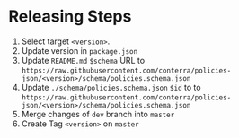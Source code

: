 # Releasing Steps

1. Select target `<version>`.
1. Update version in `package.json`
1. Update `README.md` `$schema` URL to `https://raw.githubusercontent.com/conterra/policies-json/<version>/schema/policies.schema.json`
1. Update `./schema/policies.schema.json` `$id` to to `https://raw.githubusercontent.com/conterra/policies-json/<version>/schema/policies.schema.json`
1. Merge changes of `dev` branch into `master`
1. Create Tag `<version>` on `master`
